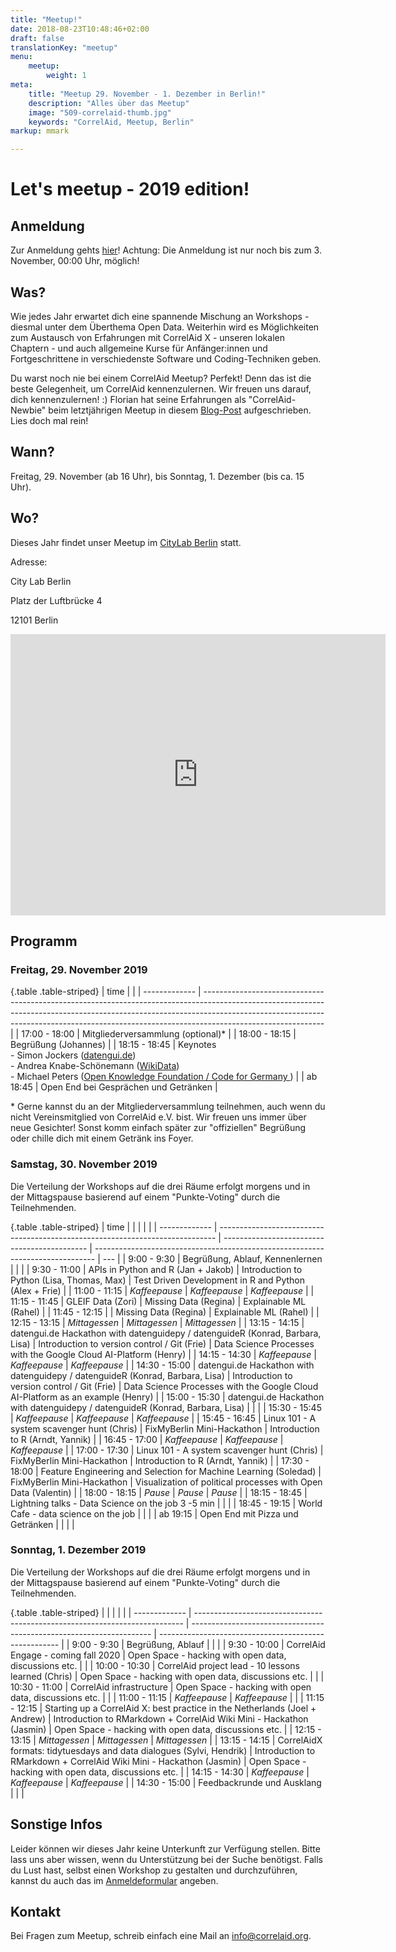 ```yaml
---
title: "Meetup!"
date: 2018-08-23T10:48:46+02:00
draft: false
translationKey: "meetup"
menu: 
    meetup:
        weight: 1
meta:
    title: "Meetup 29. November - 1. Dezember in Berlin!"
    description: "Alles über das Meetup"
    image: "509-correlaid-thumb.jpg"
    keywords: "CorrelAid, Meetup, Berlin"
markup: mmark

---
```


# Let's meetup - 2019 edition!

## Anmeldung
Zur Anmeldung gehts [hier](https://correlaid.us12.list-manage.com/subscribe?u=b294bf2834adf5d89bdd2dd5a&id=562b472bf3)!
Achtung: Die Anmeldung ist nur noch bis zum 3. November, 00:00 Uhr, möglich!

## Was?
Wie jedes Jahr erwartet dich eine spannende Mischung an Workshops - diesmal unter dem Überthema Open Data. Weiterhin wird es Möglichkeiten zum Austausch von Erfahrungen mit CorrelAid X - unseren lokalen Chaptern - und auch allgemeine Kurse für Anfänger:innen und Fortgeschrittene in verschiedenste Software und Coding-Techniken geben.

Du warst noch nie bei einem CorrelAid Meetup? Perfekt! Denn das ist die beste Gelegenheit, um CorrelAid kennenzulernen. Wir freuen uns darauf, dich kennenzulernen! :) Florian hat seine Erfahrungen als "CorrelAid-Newbie" beim letztjährigen Meetup in diesem [Blog-Post](correlaid.org/blog/meetup-mannheim/) aufgeschrieben. Lies doch mal rein!

## Wann? 
Freitag, 29. November (ab 16 Uhr), bis Sonntag, 1. Dezember (bis ca. 15 Uhr).

## Wo?
Dieses Jahr findet unser Meetup im [CityLab Berlin](https://www.citylab-berlin.org/) statt. 

Adresse: 

City Lab Berlin

Platz der Luftbrücke 4

12101 Berlin

<iframe src="https://www.google.com/maps/embed?pb=!1m18!1m12!1m3!1d1214.8714759229506!2d13.387413158450967!3d52.483789694951945!2m3!1f0!2f0!3f0!3m2!1i1024!2i768!4f13.1!3m3!1m2!1s0x47a84fd399d22563%3A0xfd6565d508091f27!2sCityLAB%20Berlin!5e0!3m2!1sde!2sde!4v1571597551607!5m2!1sde!2sde" width="600" height="450" frameborder="0" style="border:0;" allowfullscreen=""></iframe>


## Programm
### Freitag, 29. November 2019

{.table .table-striped}
| time          |                                                                                                                                                                                                                                                                          |
| ------------- | ------------------------------------------------------------------------------------------------------------------------------------------------------------------------------------------------------------------------------------------------------------------------ |
| 17:00 - 18:00 | Mitgliederversammlung (optional)\*                                                                                                                                                                                                                                       |
| 18:00 - 18:15 | Begrüßung (Johannes)                                                                                                                                                                                                                                                     |
| 18:15 - 18:45 | Keynotes    <br> - Simon Jockers ([datengui.de](datengui.de)) <br> - Andrea Knabe-Schönemann ([WikiData](https://www.wikidata.org/wiki/Wikidata:Main_Page)) <br> - Michael Peters ([Open Knowledge Foundation / Code for Germany ](https://okfn.de/projekte/codeforde/)) |
| ab 18:45      | Open End bei Gesprächen und Getränken                                                                                                                                                                                                                                    |

\* Gerne kannst du an der Mitgliederversammlung teilnehmen, auch wenn du nicht Vereinsmitglied von CorrelAid e.V. bist. Wir freuen uns immer über neue Gesichter! Sonst komm einfach später zur "offiziellen" Begrüßung oder chille dich mit einem Getränk ins Foyer.  

### Samstag, 30. November 2019

Die Verteilung der Workshops auf die drei Räume erfolgt morgens und in der Mittagspause basierend auf einem "Punkte-Voting" durch die Teilnehmenden. 

{.table .table-striped}
| time          |                                                                               |                                              |                                                                                |     |
| ------------- | ----------------------------------------------------------------------------- | -------------------------------------------- | ------------------------------------------------------------------------------ | --- |
| 9:00 - 9:30   | Begrüßung, Ablauf, Kennenlernen                                               |                                              |                                                                                |
| 9:30 - 11:00  | APIs in Python and R (Jan + Jakob)                                            | Introduction to Python (Lisa, Thomas, Max)   | Test Driven Development in R and Python (Alex + Frie)                          |
| 11:00 - 11:15 | *Kaffeepause*                                                                 | *Kaffeepause*                                | *Kaffeepause*                                                                  |
| 11:15 - 11:45 | GLEIF Data (Zori)                                                             | Missing Data (Regina)                        | Explainable ML (Rahel)                                                         |
| 11:45 - 12:15 |                                                                               | Missing Data (Regina)                        | Explainable ML (Rahel)                                                         |
| 12:15 - 13:15 | *Mittagessen*                                                                 | *Mittagessen*                                | *Mittagessen*                                                                  |
| 13:15 - 14:15 | datengui.de Hackathon with datenguidepy / datenguideR (Konrad, Barbara, Lisa) | Introduction to version control / Git (Frie) | Data Science Processes with the Google Cloud AI-Platform (Henry)               |
| 14:15 - 14:30 | *Kaffeepause*                                                                 | *Kaffeepause*                                | *Kaffeepause*                                                                  |
| 14:30 - 15:00 | datengui.de Hackathon with datenguidepy / datenguideR (Konrad, Barbara, Lisa) | Introduction to version control / Git (Frie) | Data Science Processes with the Google Cloud AI-Platform as an example (Henry) |
| 15:00 - 15:30 | datengui.de Hackathon with datenguidepy / datenguideR (Konrad, Barbara, Lisa) |                                              |                                                                                |
| 15:30 - 15:45 | *Kaffeepause*                                                                 | *Kaffeepause*                                | *Kaffeepause*                                                                  |
| 15:45 - 16:45 | Linux 101 - A system scavenger hunt (Chris)                                   | FixMyBerlin Mini-Hackathon                   | Introduction to R (Arndt, Yannik)                                              |
| 16:45 - 17:00 | *Kaffeepause*                                                                 | *Kaffeepause*                                | *Kaffeepause*                                                                  |
| 17:00 - 17:30 | Linux 101 - A system scavenger hunt (Chris)                                   | FixMyBerlin Mini-Hackathon                   | Introduction to R (Arndt, Yannik)                                              |
| 17:30 - 18:00 | Feature Engineering and Selection for Machine Learning (Soledad)              | FixMyBerlin Mini-Hackathon                   | Visualization of political processes with Open Data (Valentin)                 |
| 18:00 - 18:15 | *Pause*                                                                       | *Pause*                                      | *Pause*                                                                        |
| 18:15 - 18:45 | Lightning talks - Data Science on the job 3 -5 min                            |                                              |                                                                                |
| 18:45 - 19:15 | World Cafe - data science on the job                                          |                                              |                                                                                |
| ab 19:15      | Open End mit Pizza und Getränken                                              |                                              |                                                                                |     |

### Sonntag, 1. Dezember 2019

Die Verteilung der Workshops auf die drei Räume erfolgt morgens und in der Mittagspause basierend auf einem "Punkte-Voting" durch die Teilnehmenden. 

{.table .table-striped}
|               |                                                                             |                                                                      |                                                       |
| ------------- | --------------------------------------------------------------------------- | -------------------------------------------------------------------- | ----------------------------------------------------- |
| 9:00 - 9:30   | Begrüßung, Ablauf                                                           |                                                                      |                                                       |
| 9:30 - 10:00  | CorrelAid Engage - coming fall 2020                                         | Open Space - hacking with open data, discussions etc.                |                                                       |
| 10:00 - 10:30 | CorrelAid project lead - 10 lessons learned (Chris)                         | Open Space - hacking with open data, discussions etc.                |                                                       |
| 10:30 - 11:00 | CorrelAid infrastructure                                                    | Open Space - hacking with open data, discussions etc.                |                                                       |
| 11:00 - 11:15 | *Kaffeepause*                                                               | *Kaffeepause*                                                        |                                                       |
| 11:15 - 12:15 | Starting up a CorrelAid X: best practice in the Netherlands (Joel + Andrew) | Introduction to RMarkdown + CorrelAid Wiki Mini - Hackathon (Jasmin) | Open Space - hacking with open data, discussions etc. |
| 12:15 - 13:15 | *Mittagessen*                                                               | *Mittagessen*                                                        | *Mittagessen*                                         |
| 13:15 - 14:15 | CorrelAidX formats: tidytuesdays and data dialogues (Sylvi, Hendrik)        | Introduction to RMarkdown + CorrelAid Wiki Mini - Hackathon (Jasmin) | Open Space - hacking with open data, discussions etc. |
| 14:15 - 14:30 | *Kaffeepause*                                                               | *Kaffeepause*                                                        | *Kaffeepause*                                         |
| 14:30 - 15:00 | Feedbackrunde und Ausklang                                                  |                                                                      |                                                       |

## Sonstige Infos

Leider können wir dieses Jahr keine Unterkunft zur Verfügung stellen. Bitte lass uns aber wissen, wenn du Unterstützung bei der Suche benötigst. Falls du Lust hast, selbst einen Workshop zu gestalten und durchzuführen, kannst du auch das im [Anmeldeformular](https://correlaid.us12.list-manage.com/subscribe?u=b294bf2834adf5d89bdd2dd5a&id=562b472bf3) angeben. 

## Kontakt

Bei Fragen zum Meetup, schreib einfach eine Mail an [info@correlaid.org](mailto:info@correlaid.org).